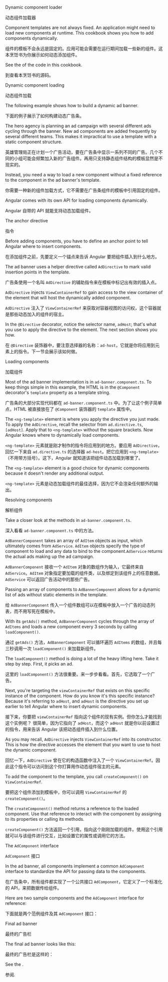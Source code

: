 Dynamic component loader

动态组件加载器

Component templates are not always fixed.
An application might need to load new components at runtime.
This cookbook shows you how to add components dynamically.

组件的模板不会永远是固定的。应用可能会需要在运行期间加载一些新的组件。这本烹饪书为你展示如何动态添加组件。

See the <live-example name="dynamic-component-loader"></live-example> of the code in this cookbook.

到<live-example name="dynamic-component-loader"></live-example>查看本烹饪书的源码。

<a id="dynamic-loading"></a>



Dynamic component loading

动态组件加载

The following example shows how to build a dynamic ad banner.

下面的例子展示了如何构建动态广告条。

The hero agency is planning an ad campaign with several different ads cycling through the banner.
New ad components are added frequently by several different teams.
This makes it impractical to use a template with a static component structure.

英雄管理局正在计划一个广告活动，要在广告条中显示一系列不同的广告。几个不同的小组可能会频繁加入新的广告组件。再用只支持静态组件结构的模板显然是不现实的。

Instead, you need a way to load a new component without a fixed reference to the component in the ad banner's template.

你需要一种新的组件加载方式，它不需要在广告条组件的模板中引用固定的组件。

Angular comes with its own API for loading components dynamically.

Angular 自带的 API 就能支持动态加载组件。

<a id="directive"></a>



The anchor directive

指令

Before adding components, you have to define an anchor point to tell Angular where to insert components.

在添加组件之前，先要定义一个锚点来告诉 Angular 要把组件插入到什么地方。

The ad banner uses a helper directive called `AdDirective` to mark valid insertion points in the template.

广告条使用一个名叫 `AdDirective` 的辅助指令来在模板中标记出有效的插入点。

`AdDirective` injects `ViewContainerRef` to gain access to the view container of the element that will host the dynamically added component.

`AdDirective` 注入了 `ViewContainerRef` 来获取对容器视图的访问权，这个容器就是那些动态加入的组件的宿主。

In the `@Directive` decorator, notice the selector name, `adHost`; that's what you use to apply the directive to the element.
The next section shows you how.

在 `@Directive` 装饰器中，要注意选择器的名称：`ad-host`，它就是你将应用到元素上的指令。下一节会展示该如何做。

<a id="loading-components"></a>



Loading components

加载组件

Most of the ad banner implementation is in `ad-banner.component.ts`.
To keep things simple in this example, the HTML is in the `@Component` decorator's `template` property as a template string.

广告条的大部分实现代码都在 `ad-banner.component.ts` 中。为了让这个例子简单点，HTML 被直接放在了 `@Component` 装饰器的 `template` 属性中。

The `<ng-template>` element is where you apply the directive you just made.
To apply the `AdDirective`, recall the selector from `ad.directive.ts`, `[adHost]`.
Apply that to `<ng-template>` without the square brackets.
Now Angular knows where to dynamically load components.

`<ng-template>` 元素就是刚才制作的指令将应用到的地方。要应用 `AdDirective`，回忆一下来自 `ad.directive.ts` 的选择器 `ad-host`。把它应用到 `<ng-template>`（不用带方括号）。这下，Angular 就知道该把组件动态加载到哪里了。

The `<ng-template>` element is a good choice for dynamic components because it doesn't render any additional output.

`<ng-template>` 元素是动态加载组件的最佳选择，因为它不会渲染任何额外的输出。

<a id="resolving-components"></a>



Resolving components

解析组件

Take a closer look at the methods in `ad-banner.component.ts`.

深入看看 `ad-banner.component.ts` 中的方法。

`AdBannerComponent` takes an array of `AdItem` objects as input, which ultimately comes from `AdService`.
`AdItem` objects specify the type of component to load and any data to bind to the component.`AdService` returns the actual ads making up the ad campaign.

`AdBannerComponent` 接收一个 `AdItem` 对象的数组作为输入，它最终来自 `AdService`。`AdItem` 对象指定要加载的组件类，以及绑定到该组件上的任意数据。`AdService` 可以返回广告活动中的那些广告。

Passing an array of components to `AdBannerComponent` allows for a dynamic list of ads without static elements in the template.

给 `AdBannerComponent` 传入一个组件数组可以在模板中放入一个广告的动态列表，而不用写死在模板中。

With its `getAds()` method, `AdBannerComponent` cycles through the array of `AdItems` and loads a new component every 3 seconds by calling `loadComponent()`.

通过 `getAds()` 方法，`AdBannerComponent` 可以循环遍历 `AdItems` 的数组，并且每三秒调用一次 `loadComponent()` 来加载新组件。

The `loadComponent()` method is doing a lot of the heavy lifting here.
Take it step by step.
First, it picks an ad.

这里的 `loadComponent()` 方法很重要。来一步步看看。首先，它选取了一个广告。

Next, you're targeting the `viewContainerRef` that exists on this specific instance of the component.
How do you know it's this specific instance?
Because it's referring to `adHost`, and `adHost` is the directive you set up earlier to tell Angular where to insert dynamic components.

接下来，你要把 `viewContainerRef` 指向这个组件的现有实例。但你怎么才能找到这个实例呢？ 很简单，因为它指向了 `adHost`，而这个 `adHost` 就是你以前设置过的指令，用来告诉 Angular 该把动态组件插入到什么位置。

As you may recall, `AdDirective` injects `ViewContainerRef` into its constructor.
This is how the directive accesses the element that you want to use to host the dynamic component.

回忆一下，`AdDirective` 曾在它的构造函数中注入了一个 `ViewContainerRef`。因此这个指令可以访问到这个你打算用作动态组件宿主的元素。

To add the component to the template, you call `createComponent()` on `ViewContainerRef`.

要把这个组件添加到模板中，你可以调用 `ViewContainerRef` 的 `createComponent()`。

The `createComponent()` method returns a reference to the loaded component.
Use that reference to interact with the component by assigning to its properties or calling its methods.

`createComponent()` 方法返回一个引用，指向这个刚刚加载的组件。使用这个引用就可以与该组件进行交互，比如设置它的属性或调用它的方法。

<a id="common-interface"></a>



The `AdComponent` interface

`AdComponent` 接口

In the ad banner, all components implement a common `AdComponent` interface to standardize the API for passing data to the components.

在广告条中，所有组件都实现了一个公共接口 `AdComponent`，它定义了一个标准化的 API，来把数据传给组件。

Here are two sample components and the `AdComponent` interface for reference:

下面就是两个范例组件及其 `AdComponent` 接口：

<a id="final-ad-baner"></a>



Final ad banner

最终的广告栏

The final ad banner looks like this:

最终的广告栏是这样的：

See the <live-example name="dynamic-component-loader"></live-example>.

参阅<live-example name="dynamic-component-loader"></live-example>.